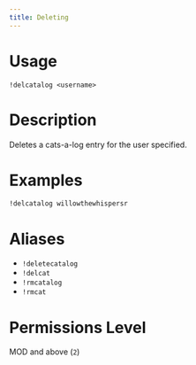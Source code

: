```yaml
---
title: Deleting
---
```


# Usage

```
!delcatalog <username>
```

# Description

Deletes a cats-a-log entry for the user specified.

# Examples

```
!delcatalog willowthewhispersr
```

# Aliases

 - `!deletecatalog`
 - `!delcat`
 - `!rmcatalog`
 - `!rmcat`

# Permissions Level

MOD and above (`2`)
